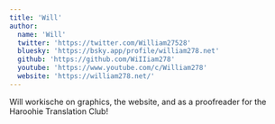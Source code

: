 ```yaml
---
title: 'Will'
author:
  name: 'Will'
  twitter: 'https://twitter.com/William27528'
  bluesky: 'https://bsky.app/profile/william278.net'
  github: 'https://github.com/WiIIiam278'
  youtube: 'https://www.youtube.com/c/William278'
  website: 'https://william278.net/'
---
```


Will workische on graphics, the website, and as a proofreader for the Haroohie Translation Club!